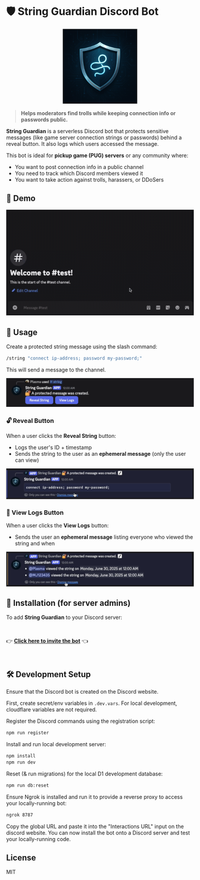 
# 🛡️ String Guardian Discord Bot

<p align="center">
  <img src="assets/string_guardian_logo.png" alt="String Guardian Logo" width="200"/>
</p>

> **Helps moderators find trolls while keeping connection info or passwords public.**

**String Guardian** is a serverless Discord bot that protects sensitive messages (like game server connection strings or passwords) behind a reveal button. It also logs which users accessed the message.

This bot is ideal for **pickup game (PUG) servers** or any community where:
- You want to post connection info in a public channel
- You need to track which Discord members viewed it
- You want to take action against trolls, harassers, or DDoSers

## 🎥 Demo

<img src="assets/string_guardian_demo.gif" alt="Demo GIF"/>

## 📌 Usage

Create a protected string message using the slash command:

```bash
/string "connect ip-address; password my-password;"
```

This will send a message to the channel.

![Protected string create message](assets/demo_screenshot_string_created.png)

### 🔓 Reveal Button

When a user clicks the **Reveal String** button:
- Logs the user's ID + timestamp
- Sends the string to the user as an **ephemeral message** (only the user can view)

![The ephemeral message sent after clicking the reveal string button](assets/demo_screenshot_reveal_string.png)

### 📜 View Logs Button

When a user clicks the **View Logs** button:
- Sends the user an **ephemeral message** listing everyone who viewed the string and when

![The ephemeral message sent after clicking the view logs button](assets/demo_screenshot_view_logs.png)

## 🚀 Installation (for server admins)

To add **String Guardian** to your Discord server:

️<br>

👉 [**Click here to invite the bot**](https://discord.com/oauth2/authorize?client_id=1387414117106581625) 👈

️<br>

## 🛠️ Development Setup

Ensure that the Discord bot is created on the Discord website.

First, create secret/env variables in `.dev.vars`.
For local development, cloudflare variables are not required.

Register the Discord commands using the registration script:
```bash
npm run register
```

Install and run local development server:
```bash
npm install
npm run dev
```

Reset (& run migrations) for the local D1 development database:
```bash
npm run db:reset
```

Ensure Ngrok is installed and run it to provide a reverse proxy to access your locally-running bot:
```bash
ngrok 8787
```

Copy the global URL and paste it into the "Interactions URL" input on the discord website.
You can now install the bot onto a Discord server and test your locally-running code.

## License

MIT

